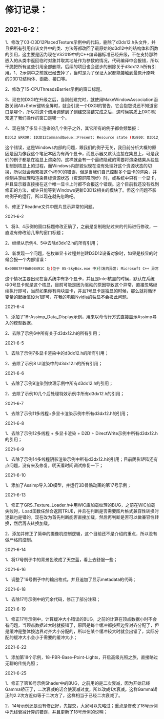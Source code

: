 # 修订记录：

## 2021-6-2：

1、修改了03-D3D12PlacedTexture示例中的代码，删除了d3dx12.h头文件，并且把所有引用自该文件中的类、方法等都改回了最原始的d3d12中的结构体和函数的引用，这主要是因为现在VS2019中的C++编译器标准已经升级，不在支持那种嵌入的从类中返回临时对象并取其地址作为参数的情况，代码编译中会报错，所以干脆把所有这些引用全部删除，后续的项目也会逐步的删除关于d3dx12.h所有引用。1、2示例中之前就已经去掉了，当时是为了保证大家都能接触到最原汁原味的D3D12结构体、函数、接口等。

2、修改了15-CPUThreadsBarrier示例的窗口标题。

3、现在的DXGI在升级之后，当刚创建完时，就使用MakeWindowAssociation函数关闭Alt+Enter键转全屏时，就会引发一个DXGI的警告，它会抱怨说还不知道窗口是哪个，所以将这个调用调整到了创建交换链完成之后，这时候实质上DXGI就知道了我们操作的窗口是哪一个。

4、现在除了多显卡渲染的几个例子之外，其它所有的例子都会频繁报：

```sh
D3D12 ERROR: ID3D12CommandQueue::Present: Resource state (0x800: D3D12_RESOURCE_STATE_COPY_SOURCE) (promoted from COMMON state) of resource (0x000001B737E63E00:'Unnamed ID3D12Resource Object') (subresource: 0) must be in COMMON state when transitioning to use in a different Command List type, because resource state on previous Command List type : D3D12_COMMAND_LIST_TYPE_COPY, is actually incompatible and different from that on the next Command List type : D3D12_COMMAND_LIST_TYPE_DIRECT. [ RESOURCE_MANIPULATION ERROR #990: RESOURCE_BARRIER_MISMATCHING_COMMAND_LIST_TYPE]

```

这个错误，这是Windows内部的问题，跟我们的例子无关，我目前分析大概的原因是因为像我这个笔记本因为有两个显卡，而显示器又默认连接在集显上，可是我们的例子都是在独显上渲染的，这样就会有一个最终隐藏的需要将渲染结果从独显复制到核显上的过程，而Windows内部貌似现在没有处理好这个资源状态的切换，所以就会频繁报这个#990的错误，但是当我们自己控制多个显卡的渲染，并控制共享纹理和渲染目标资源状态（资源屏障同步）时，或系统中只有一个显卡，并且显示器直接接在这个唯一显卡上时都不会报这个错误。这个目前我还没有找到修正的方法，或许只能等到Windows更新D3D12相关的模块了。但这个问题不影响例子的运行，所以现在就先忽略吧。

5、修正了Readme文件中图片显示异常的问题。



2021-6-2

1、将3、4示例的窗口标题修改正确了，之前是复制粘贴过来的代码进行修改，一直没有修改前几章的窗口标题；

2、继续从示例4、5中去除d3dx12.h的所有引用；

3、新发现一个问题，在枚举显卡过程并创建D3D12设备对象时，如果是核显的时候会报一个内部错误：

```sh
0x00007FFBAB0B491C 处(位于 05-SkyBox.exe 中)引发的异常: Microsoft C++ 异常: MONZA::Exception，位于内存位置 0x0000000600D989F4 处。
```

这个情况主要出现在当系统中有多个显卡，并且是Intel核显的时候，默认在系统中0号显卡就是这个核显，目前可能是因为驱动的原因导致这个异常，直接忽略继续执行即可，当然如果你有两块显卡，并且1号显卡是独显的时候，那么就将循环变量的起始值设为1即可，在我的电脑Nvidia的独显不会报此问题。

2021-6-4

1、添加了16-Assimp_Data_Display示例，用来以命令行方式直接显示Assimp导入的模型数据。

2、去除了示例6中所有关于d3dx12.h的所有引用；

2021-6-5

1、去除了示例7多显卡渲染中的d3dx12.h的所有引用；

2、去除了示例8 UI渲染中的d3dx12.h的所有引用；

2021-6-6

1、去除了示例9渲染到纹理示例中所有d3dx12.h的引用；

2、去除了示例10几个后处理特效示例中所有d3dx12.h的引用；

2021-6-7

1、去除了示例11多线程+多显卡渲染示例中所有d3dx12.h的引用；

2021-6-8

1、去除了示例12多线程 + 多显卡渲染 + D2D + DirectWrite示例中所有d3dx12.h的引用；

2021-6-9

1、去除了示例14多线程阴影渲染示例中所有d3dx12.h的引用；目前阴影矩阵还有点问题，没有来及修复，明天看时间调试修复一下；

2021-6-10

1、添加了Assimp导入3D模型，并运行3D骨骼动画的第17号示例；

2021-6-13

1、修正了GRS_Texture_Loader.h中用WIC库加载纹理的BUG，之前在WIC加载失败时，Load函数任然会返回TRUE，并且在判断是否需要图片格式兼容性转换时逻辑也是错的，现在改为首先判断能否直接加载，然后再判断是否可以做兼容性转换，然后再去转换加载。

2、添加并修正了简单的摄像机控制逻辑，这个目前还不是介绍的重点，所以没有做严格的控制。

2021-6-14

1、将17号例子中的背景色改成了天空蓝，看上去舒服一些；

2021-6-16

1、调整了16号例子中的输出格式，并且追加了显示metadata的代码；

2021-6-18

1、去除17号示例中的冗余代码，修正了部分注释；

2021-6-19

1、修正17号示例中，计算缓冲大小错误的BUG，之前的计算在顶点数据小时不会有问题，当顶点数据过大时就报错了，原因是每个缓冲都按照边界对齐分配了，但是缓冲是整体按边界对齐大小分配的，所以在某个缓冲较大时就会出错了，实际分配的缓冲大小会小于需要的缓冲大小；

2021-6-22

1、添加第18个示例，18-PBR-Base-Point-Lights，开启高级光照之旅，直接略过无聊的传统光照；

2021-6-25

1、修正了第18号示例Shader中的BUG，之前用的是二次衰减，因为开始已经Gamma矫正了，二次衰减的话会使衰减过度，所以改成1次衰减，这样Gamma矫正的2.2次方近似等于二次方了，这样相当于已经二次衰减了。

2、14号示例还是没有修正好，先提交，大家可以先略过；重点是修改了18号示例中光线衰减计算的错误，并且更新了18号示例的说明；
